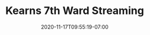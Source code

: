 ---
tcURL: https://us02web.zoom.us/j/4523912830
draft: false
title: Kearns 7th Ward Streaming
sacramentURL: https://www.youtube.com/channel/UCr60hSNDcJFuOkBm21s60Ow/live
ssURL: https://us02web.zoom.us/j/4523912830
ymywURL: https://us02web.zoom.us/j/4523912830
rseqURL: https://us02web.zoom.us/j/4523912830
blURL: https://us02web.zoom.us/j/4523912830
pURL: https://us02web.zoom.us/j/4523912830
date: 2020-11-17T09:55:19-07:00
---